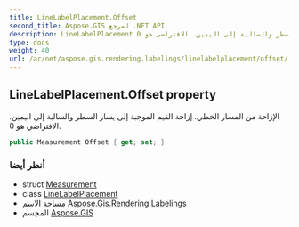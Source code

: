 ```yaml
---
title: LineLabelPlacement.Offset
second_title: Aspose.GIS لمرجع .NET API
description: LineLabelPlacement ملكية. الإزاحة من المسار الخطي. إزاحة القيم الموجبة إلى يسار السطر والسالبة إلى اليمين. الافتراضي هو 0.
type: docs
weight: 40
url: /ar/net/aspose.gis.rendering.labelings/linelabelplacement/offset/
---
```

## LineLabelPlacement.Offset property

الإزاحة من المسار الخطي. إزاحة القيم الموجبة إلى يسار السطر والسالبة إلى اليمين. الافتراضي هو 0.

```csharp
public Measurement Offset { get; set; }
```

### أنظر أيضا

* struct [Measurement](../../../aspose.gis.rendering/measurement/)
* class [LineLabelPlacement](../)
* مساحة الاسم [Aspose.Gis.Rendering.Labelings](../../linelabelplacement/)
* المجسم [Aspose.GIS](../../../)


